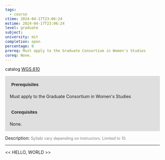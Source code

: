 ```yaml
---
tags:
  - course
ctime: 2024-04-17T23:06:24
mstime: 2024-04-17T23:06:24
level: graduate
subject: 
university: mit
completion: open
percentage: 0
prereq: Must apply to the Graduate Consortium in Women's Studies
coreq: None.
---
```


catalog [WGS.610](http://student.mit.edu/catalog/mWGSa.html#WGS.610)

<span style="display: block; padding: 15px; background-color: rgb(100, 100, 100, 0.2);"><font id="m_prereq4292_0" style="display: block; font-family: Arial, sans-serif; font-weight: bold; padding: 5px">Prerequisites</font><br><span id="prereq4292_0">Must apply to the Graduate Consortium in Women's Studies</span></span>
<span style="display: block; padding: 15px; background-color: rgb(100, 100, 100, 0.2);"><font id="m_coreq4292_0" style="display: block; font-family: Arial, sans-serif; font-weight: bold; padding: 5px">Corequisites</font><br><span id="coreq4292_0">None.</span></span>

<font style="">Description:</font>
<font style="color: grey; font-size: 0.8rem;">Syllabi vary depending on instructors. Limited to 10.</font>



---

<< HELLO, WORLD >>
